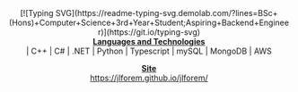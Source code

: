 <center>[![Typing SVG](https://readme-typing-svg.demolab.com/?lines=BSc+(Hons)+Computer+Science+3rd+Year+Student;Aspiring+Backend+Engineer)](https://git.io/typing-svg)
<br><b><u>Languages and Technologies</u></b><br>
| C++ | C# | .NET | Python | Typescript | mySQL | MongoDB | AWS

<b><u>Site</u></b><br>
https://jlforem.github.io/jlforem/
